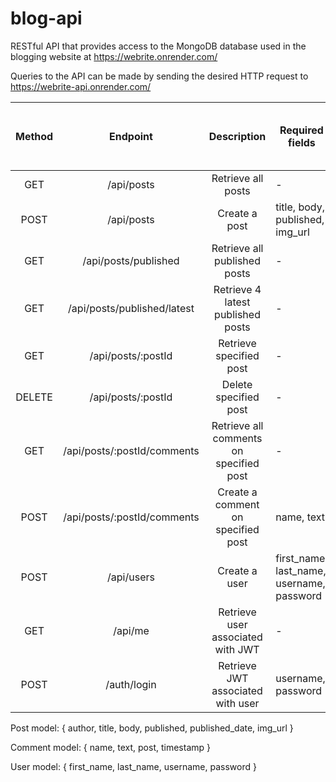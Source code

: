 # blog-api
RESTful API that provides access to the MongoDB database used in the blogging website at https://webrite.onrender.com/

Queries to the API can be made by sending the desired HTTP request to https://webrite-api.onrender.com/<query>

| Method |           Endpoint          |               Description               | Required fields                           | JSON Web Token (JWT) <br>required  |
|:------:|:---------------------------:|:---------------------------------------:|-------------------------------------------|:----------------------------------:|
| GET    | /api/posts                  | Retrieve all posts                      |                     -                     |                  ❌                 |
| POST   | /api/posts                  | Create a post                           |      title, body, published, img_url      |                  ✅                 |
| GET    | /api/posts/published        | Retrieve all published posts            |                     -                     |                  ❌                 |
| GET    | /api/posts/published/latest | Retrieve 4 latest published posts       |                     -                     |                  ❌                 |
| GET    | /api/posts/:postId          | Retrieve specified post                 |                     -                     |                  ❌                 |
| DELETE | /api/posts/:postId          | Delete specified post                   |                     -                     |                  ✅                 |
| GET    | /api/posts/:postId/comments | Retrieve all comments on specified post |                     -                     |                  ❌                 |
| POST   | /api/posts/:postId/comments | Create a comment on specified post      |                 name, text                |                  ❌                 |
| POST   | /api/users                  | Create a user                           | first_name, last_name, username, password |                  ❌                 |
| GET    | /api/me                     | Retrieve user associated with JWT       |                     -                     |                  ✅                 |
| POST   | /auth/login                 | Retrieve JWT associated with user       |             username, password            |                  ❌                 |

Post model: { author, title, body, published, published_date, img_url }

Comment model: { name, text, post, timestamp }

User model: { first_name, last_name, username, password }
